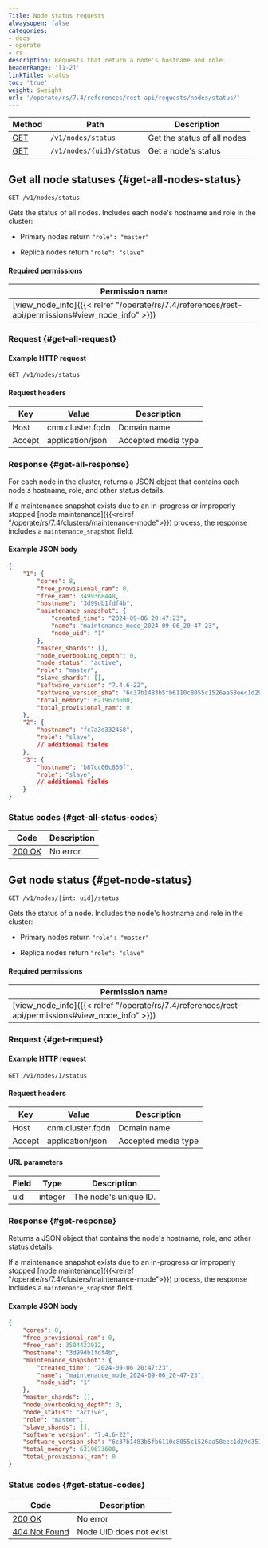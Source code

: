 ```yaml
---
Title: Node status requests
alwaysopen: false
categories:
- docs
- operate
- rs
description: Requests that return a node's hostname and role.
headerRange: '[1-2]'
linkTitle: status
toc: 'true'
weight: $weight
url: '/operate/rs/7.4/references/rest-api/requests/nodes/status/'
---
```


| Method | Path | Description |
|--------|------|-------------|
| [GET](#get-all-nodes-status) | `/v1/nodes/status` | Get the status of all nodes |
| [GET](#get-node-status) | `/v1/nodes/{uid}/status` | Get a node's status |

## Get all node statuses {#get-all-nodes-status}

	GET /v1/nodes/status

Gets the status of all nodes. Includes each node's hostname and role in the cluster:

- Primary nodes return `"role": "master"`

- Replica nodes return `"role": "slave"`

#### Required permissions

| Permission name |
|-----------------|
| [view_node_info]({{< relref "/operate/rs/7.4/references/rest-api/permissions#view_node_info" >}}) |

### Request {#get-all-request} 

#### Example HTTP request

	GET /v1/nodes/status

#### Request headers

| Key | Value | Description |
|-----|-------|-------------|
| Host | cnm.cluster.fqdn | Domain name |
| Accept | application/json | Accepted media type |

### Response {#get-all-response} 

For each node in the cluster, returns a JSON object that contains each node's hostname, role, and other status details.

If a maintenance snapshot exists due to an in-progress or improperly stopped [node maintenance]({{<relref "/operate/rs/7.4/clusters/maintenance-mode">}}) process, the response includes a `maintenance_snapshot` field.

#### Example JSON body

```json
{
    "1": {
        "cores": 8,
        "free_provisional_ram": 0,
        "free_ram": 3499368448,
        "hostname": "3d99db1fdf4b",
        "maintenance_snapshot": {
            "created_time": "2024-09-06 20:47:23",
            "name": "maintenance_mode_2024-09-06_20-47-23",
            "node_uid": "1"
        },
        "master_shards": [],
        "node_overbooking_depth": 0,
        "node_status": "active",
        "role": "master",
        "slave_shards": [],
        "software_version": "7.4.6-22",
        "software_version_sha": "6c37b1483b5fb6110c8055c1526aa58eec1d29d3519e92310859101419248831",
        "total_memory": 6219673600,
        "total_provisional_ram": 0
    },
    "2": {
        "hostname": "fc7a3d332458",
        "role": "slave",
        // additional fields
    },
    "3": {
        "hostname": "b87cc06c830f",
        "role": "slave",
        // additional fields
    }
}
```

### Status codes {#get-all-status-codes} 

| Code | Description |
|------|-------------|
| [200 OK](http://www.w3.org/Protocols/rfc2616/rfc2616-sec10.html#sec10.2.1) | No error |


## Get node status {#get-node-status}

	GET /v1/nodes/{int: uid}/status

Gets the status of a node. Includes the node's hostname and role in the cluster:

- Primary nodes return `"role": "master"`

- Replica nodes return `"role": "slave"`

#### Required permissions

| Permission name |
|-----------------|
| [view_node_info]({{< relref "/operate/rs/7.4/references/rest-api/permissions#view_node_info" >}}) |

### Request {#get-request} 

#### Example HTTP request

	GET /v1/nodes/1/status


#### Request headers

| Key | Value | Description |
|-----|-------|-------------|
| Host | cnm.cluster.fqdn | Domain name |
| Accept | application/json | Accepted media type |


#### URL parameters

| Field | Type | Description |
|-------|------|-------------|
| uid | integer | The node's unique ID. |


### Response {#get-response} 

Returns a JSON object that contains the node's hostname, role, and other status details.

If a maintenance snapshot exists due to an in-progress or improperly stopped [node maintenance]({{<relref "/operate/rs/7.4/clusters/maintenance-mode">}}) process, the response includes a `maintenance_snapshot` field.

#### Example JSON body

```json
{
    "cores": 8,
    "free_provisional_ram": 0,
    "free_ram": 3504422912,
    "hostname": "3d99db1fdf4b",
    "maintenance_snapshot": {
        "created_time": "2024-09-06 20:47:23",
        "name": "maintenance_mode_2024-09-06_20-47-23",
        "node_uid": "1"
    },
    "master_shards": [],
    "node_overbooking_depth": 0,
    "node_status": "active",
    "role": "master",
    "slave_shards": [],
    "software_version": "7.4.6-22",
    "software_version_sha": "6c37b1483b5fb6110c8055c1526aa58eec1d29d3519e92310859101419248831",
    "total_memory": 6219673600,
    "total_provisional_ram": 0
}
```

### Status codes {#get-status-codes} 

| Code | Description |
|------|-------------|
| [200 OK](http://www.w3.org/Protocols/rfc2616/rfc2616-sec10.html#sec10.2.1) | No error |
| [404 Not Found](http://www.w3.org/Protocols/rfc2616/rfc2616-sec10.html#sec10.4.5) | Node UID does not exist |
